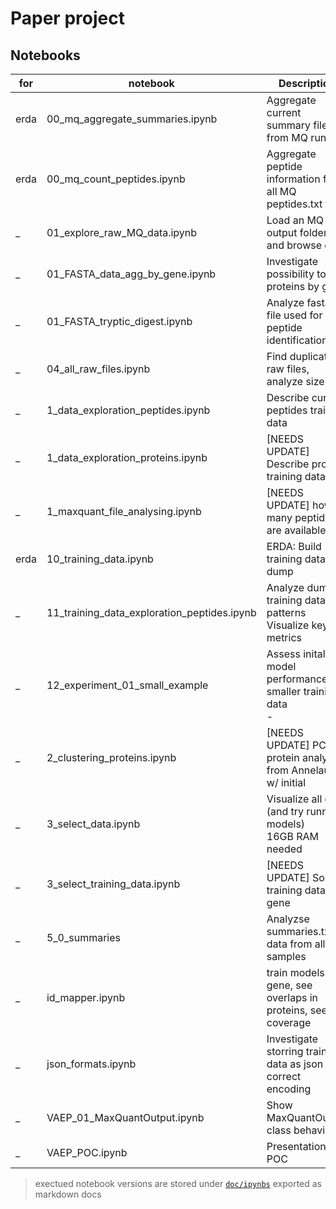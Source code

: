 # Paper project

## Notebooks
for | notebook  | Description
--- | ---  |  --- 
erda | 00_mq_aggregate_summaries.ipynb   | Aggregate current summary files from MQ runs
erda | 00_mq_count_peptides.ipynb        | Aggregate peptide information from all MQ peptides.txt files
_ | 01_explore_raw_MQ_data.ipynb      | Load an MQ txt output folder and browse data
_ | 01_FASTA_data_agg_by_gene.ipynb   | Investigate possibility to join proteins by gene
_ | 01_FASTA_tryptic_digest.ipynb     | Analyze fasta file used for peptide identification
_ | 04_all_raw_files.ipynb            | Find duplicate raw files, analyze sizes
_ | 1_data_exploration_peptides.ipynb | Describe current peptides training data
_ | 1_data_exploration_proteins.ipynb | \[NEEDS UPDATE\] Describe protein training data 
_ | 1_maxquant_file_analysing.ipynb   | \[NEEDS UPDATE\] how many peptides are available
erda | 10_training_data.ipynb            | ERDA: Build training data dump
_ | 11_training_data_exploration_peptides.ipynb | Analyze dump of training data for patterns<br>  Visualize key metrics
_ | 12_experiment_01_small_example |  Assess inital model performance on smaller training data<br> -   | linear vs log transformed data<br> - vary number of layers and neurons in layers<br> - compare   | performance in original space
_ | 2_clustering_proteins.ipynb       | \[NEEDS UPDATE\] PCA protein analysis from Annelaura w/ initial   | data
 _ | 3_select_data.ipynb               | Visualize all data (and try running models) <br> 16GB RAM needed
_ | 3_select_training_data.ipynb      | \[NEEDS UPDATE\] Sort training data by gene
_ | 5_0_summaries                     | Analyzse summaries.txt data from all samples
_ | id_mapper.ipynb                   | train models per gene, see overlaps in proteins, see coverage   | of proteins with observed peptides, align overlapping peptide sequences
_ | json_formats.ipynb                | Investigate storring training data as json with correct encoding
_ | VAEP_01_MaxQuantOutput.ipynb      | Show MaxQuantOutput class behaviour
_ | VAEP_POC.ipynb                    | Presentation for POC

> exectued notebook versions are stored under [`doc/ipynbs`](doc/ipynbs) exported as markdown docs
